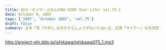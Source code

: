 ```yaml
---
title: 石川・ホンマ・ぶるんのBe-SIDE Your Life! vol.75-1
date: October 8, 2007
tags: ['2007', 'October 2007', 'vol.75']
draft: false
summary: まあ「性（サガ）」なのだからしょうがないとはいえ、正直「サイテー」な方向性！？へと突き進んでいく１０月ハッピーマンデーのビーサイ冒頭！！１０月改編期を乗り切る！！ビーサイメンバーやいかに・・・キーワードは「じゃあの。」ということで。NAMAE
---
```


http://project-phi.ddo.jp/ishikawa/ishikawa075_1.mp3